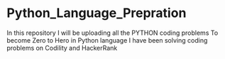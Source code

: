 # Python_Language_Prepration

In this repository I will be uploading all the PYTHON coding problems
To become Zero to Hero in Python language I have been solving coding problems on Codility and HackerRank
